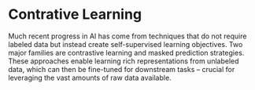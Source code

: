 # Contrative Learning

Much recent progress in AI has come from techniques that do not require labeled data but instead create self-supervised learning objectives. Two major families are contrastive learning and masked prediction strategies. These approaches enable learning rich representations from unlabeled data, which can then be fine-tuned for downstream tasks – crucial for leveraging the vast amounts of raw data available.
